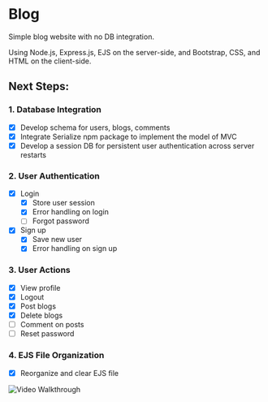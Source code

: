 # Blog

Simple blog website with no DB integration.

Using Node.js, Express.js, EJS on the server-side, and Bootstrap, CSS, and HTML on the client-side.

## Next Steps:

### 1. Database Integration

- [x] Develop schema for users, blogs, comments
- [x] Integrate Serialize npm package to implement the model of MVC
- [x] Develop a session DB for persistent user authentication across server restarts

### 2. User Authentication

- [x] Login
   - [x] Store user session
   - [x] Error handling on login
   - [ ] Forgot password
- [x] Sign up
   - [x] Save new user
   - [x] Error handling on sign up

### 3. User Actions
- [x] View profile
- [x] Logout
- [x] Post blogs
- [x] Delete blogs
- [ ] Comment on posts
- [ ] Reset password

### 4. EJS File Organization

- [x] Reorganize and clear EJS file

<img src='blog_walkthrough.mp4' title='Video Walkthrough' width='' alt='Video Walkthrough' />

